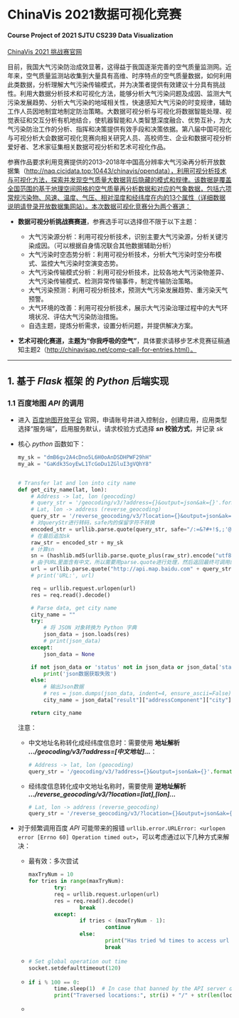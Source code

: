 # ChinaVis 2021数据可视化竞赛

#### Course Project of 2021 SJTU CS239 Data Visualization

[ChinaVis 2021 挑战赛官网](http://chinavis.org/2021/challenge.html)

​		目前，我国大气污染防治成效显著，这得益于我国逐渐完善的空气质量监测网。近年来，空气质量监测站收集到大量具有高维、时序特点的空气质量数据，如何利用此类数据，分析理解大气污染传输模式，并为决策者提供有效建议十分具有挑战性。利用大数据分析技术和可视化方法，能够分析大气污染问题及成因、监测大气污染发展趋势、分析大气污染的地域相关性，快速感知大气污染的时变规律，辅助工作人员因地制宜地制定防治策略。大数据可视分析与可视化将数据智能处理、视觉表征和交互分析有机地结合，使机器智能和人类智慧深度融合、优势互补，为大气污染防治工作的分析、指挥和决策提供有效手段和决策依据。第八届中国可视化与可视分析大会数据可视化竞赛向相关研究人员、高校师生、企业和数据可视分析爱好者、艺术家征集相关数据可视分析和艺术可视化作品。

​		参赛作品要求利用竞赛提供的2013–2018年中国高分辨率大气污染再分析开放数据集（http://naq.cicidata.top:10443/chinavis/opendata），利用可视分析技术与可视化方法，探索并发现空气质量大数据背后隐藏的模式和规律。该数据是覆盖全国范围的基于地理空间网格的空气质量再分析数据和对应的气象数据，包括六项常规污染物、风速、温度、气压、相对湿度和经纬度在内的13个属性（详细数据说明请登录开放数据集网站）。本次数据可视化竞赛分为两个赛道：

- **数据可视分析挑战赛赛道**，参赛选手可以选择但不限于以下主题：
  - 大气污染源分析：利用可视分析技术，识别主要大气污染源，分析关键污染成因。（可以根据自身情况联合其他数据辅助分析）
  - 大气污染时空态势分析：利用可视分析技术，分析大气污染时空分布模式、监控大气污染时空演变态势。
  - 大气污染传输模式分析：利用可视分析技术，比较各地大气污染物差异、大气污染传输模式、检测异常传输事件，制定传输防治策略。
  - 大气污染预测：利用可视分析技术，预测大气污染发展趋势、重污染天气预警。
  - 大气环境的改善：利用可视分析技术，展示大气污染治理过程中的大气环境状况、评估大气污染防治措施。
  - 自选主题，提炼分析需求，设置分析问题，并提供解决方案。

- **艺术可视化赛道，主题为“你我呼吸的空气”**，具体要求请移步艺术竞赛征稿通知主题2（http://chinavisap.net/comp-call-for-entries.html）。

-----



## 1. 基于 *Flask* 框架 的 *Python* 后端实现

### 1.1 百度地图 *API* 的调用

- 进入 [百度地图开放平台](https://lbsyun.baidu.com/apiconsole/key#/home) 官网，申请账号并进入控制台，创建应用，应用类型选择“服务端”，启用服务默认，请求校验方式选择 ***sn* 校验方式**，并记录 *sk*

- 核心 *python* 函数如下：

  ```python
  my_sk = "dmB6gv2A4cDno5L6H0oAnDSDHPWF29hH"
  my_ak = "GaKdk3SoyEwL1TcGoDu1ZGluI3gVQhY8"
  
  
  # Transfer lat and lon into city name
  def get_city_name(lat, lon):
      # Address -> lat, lon (geocoding)
      # query_str = '/geocoding/v3/?address={}&output=json&ak={}'.format("清华大学", my_ak)
      # Lat, lon -> address (reverse_geocoding)
      query_str = '/reverse_geocoding/v3/?location={}&output=json&ak={}'.format(str(lat) + "," + str(lon), my_ak)
      # 对queryStr进行转码，safe内的保留字符不转换
      encoded_str = urllib.parse.quote(query_str, safe="/:=&?#+!$,;'@()*[]")
      # 在最后追加sk
      raw_str = encoded_str + my_sk
      # 计算sn
      sn = (hashlib.md5(urllib.parse.quote_plus(raw_str).encode("utf8")).hexdigest())
      # 由于URL里面含有中文，所以需要用parse.quote进行处理，然后返回最终可调用的url
      url = urllib.parse.quote("http://api.map.baidu.com" + query_str + "&sn=" + sn, safe="/:=&?#+!$,;'@()*[]")
      # print('URL:', url)
  
      req = urllib.request.urlopen(url)
      res = req.read().decode()
  
      # Parse data, get city name
      city_name = ""
      try:
          # 将 JSON 对象转换为 Python 字典
          json_data = json.loads(res)
          # print(json_data)
      except:
          json_data = None
  
      if not json_data or 'status' not in json_data or json_data['status'] != 0:
          print('json数据获取失败')
      else:
          # 输出Json数据
          # res = json.dumps(json_data, indent=4, ensure_ascii=False) # 转化为字符串
          city_name = json_data["result"]["addressComponent"]["city"]
  
      return city_name
  ```

  注意：

  - 中文地址名称转化成经纬度信息时：需要使用 **地址解析 *.../geocoding/v3/?address=[中文地址]...***：

    ```python
    # Address -> lat, lon (geocoding)
    query_str = '/geocoding/v3/?address={}&output=json&ak={}'.format("清华大学", my_ak)
    ```

  - 经纬度信息转化成中文地址名称时，需要使用 **逆地址解析 *.../reverse_geocoding/v3/?location=[lat],[lon]...***

    ```python
    # Lat, lon -> address (reverse_geocoding)
    query_str = '/reverse_geocoding/v3/?location={}&output=json&ak={}'.format(str(lat) + "," + str(lon), my_ak)
    ```

- 对于频繁调用百度 *API* 可能带来的报错 `urllib.error.URLError: <urlopen error [Errno 60] Operation timed out>`，可以考虑通过以下几种方式来解决：

  - 最有效：多次尝试

    ```python
    maxTryNum = 10
    for tries in range(maxTryNum):
    		try:
    		req = urllib.request.urlopen(url)
    		res = req.read().decode()
    				break
    		except:
    				if tries < (maxTryNum - 1):
    						continue
    				else:
    						print("Has tried %d times to access url %s, all failed!", maxTryNum, url)
    						break
    ```

  - ```python
    # Set global operation out time
    socket.setdefaulttimeout(120)
    ```

  - ```python
    if i % 100 == 0:
    		time.sleep(1)  # In case that banned by the API server due to the frequent visit
    		print("Traversed locations:", str(i) + "/" + str(len(locations_vectors)))
    ```

  - 


